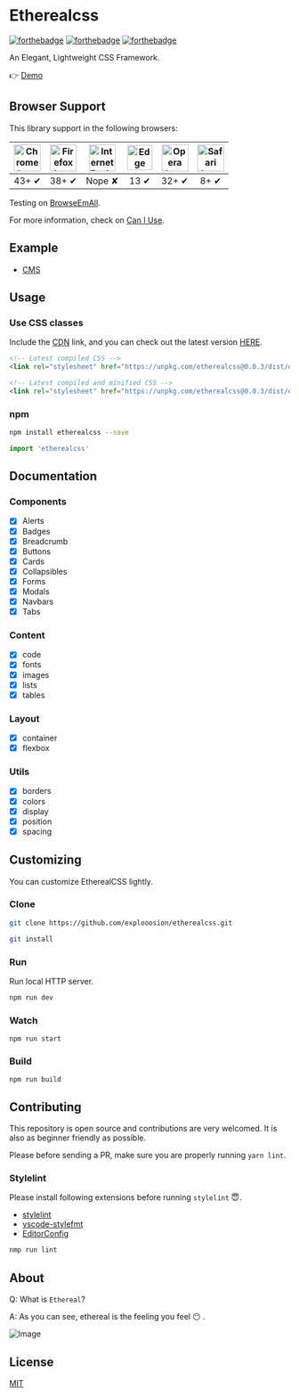 # Etherealcss

[![forthebadge](https://forthebadge.com/images/badges/makes-people-smile.svg)](https://github.com/explooosion/etherealcss)
[![forthebadge](https://forthebadge.com/images/badges/built-with-love.svg)](https://github.com/GitbookIO/gitbook-cli)
[![forthebadge](https://forthebadge.com/images/badges/uses-css.svg)](https://forthebadge.com)

An Elegant, Lightweight CSS Framework.

👉 [Demo](http://robby570.tw/etherealcss/)

## Browser Support

This library support in the following browsers:

| <img src="http://i.imgur.com/NjIVmRO.png" width="48px" height="48px" alt="Chrome logo"> | <img src="http://i.imgur.com/o1m5RcQ.png" width="48px" height="48px" alt="Firefox logo"> | <img src="http://i.imgur.com/0R5whqc.png" width="48px" height="48px" alt="Internet Explorer logo"> | <img src="http://i.imgur.com/kQ1e7Mk.png" width="45px" height="45px" alt="Edge logo"> | <img src="http://i.imgur.com/FSJB8BL.png" width="48px" height="48px" alt="Opera logo"> | <img src="http://i.imgur.com/yLwF24I.png" width="48px" height="48px" alt="Safari logo"> |
|:---:|:---:|:---:|:---:|:---:|:---:|
| 43+ ✔ | 38+ ✔ | Nope ✘ |  13 ✔ | 32+ ✔ | 8+ ✔ |


Testing on [BrowseEmAll](https://www.browseemall.com/).

For more information, check on [Can I Use](http://caniuse.com/#feat=css-filters).

## Example

- [CMS](http://robby570.tw/etherealcss/example/cms)

## Usage

### Use CSS classes

Include the [CDN](https://unpkg.com) link, and you can check out the latest version [HERE](https://unpkg.com/etherealcss).

```html
<!-- Latest compiled CSS -->
<link rel="stylesheet" href="https://unpkg.com/etherealcss@0.0.3/dist/ethereal.css">

<!-- Latest compiled and minified CSS -->
<link rel="stylesheet" href="https://unpkg.com/etherealcss@0.0.3/dist/ethereal.min.css">
```

### npm

```bash
npm install etherealcss --save
```

```js
import 'etherealcss'
```

## Documentation

### Components

- [x] Alerts
- [x] Badges
- [x] Breadcrumb
- [x] Buttons
- [x] Cards
- [x] Collapsibles
- [x] Forms
- [x] Modals
- [x] Navbars
- [x] Tabs

### Content

- [x] code
- [x] fonts
- [x] images
- [x] lists
- [x] tables

### Layout

- [x] container
- [x] flexbox

### Utils

- [x] borders
- [x] colors
- [x] display
- [x] position
- [x] spacing

## Customizing

You can customize EtherealCSS lightly.

### Clone

```bash
git clone https://github.com/explooosion/etherealcss.git
```

```bash
git install
```

### Run

Run local HTTP server.

```bash
npm run dev
```

### Watch

```
npm run start
```

### Build

```
npm run build
```

## Contributing

This repository is open source and contributions are very welcomed. It is also as beginner friendly as possible.

Please before sending a PR, make sure you are properly running `yarn lint`.

### Stylelint

Please install following extensions before running `stylelint` 😇.

- [stylelint](https://marketplace.visualstudio.com/items?itemName=shinnn.stylelint)
- [vscode-stylefmt](https://marketplace.visualstudio.com/items?itemName=mrmlnc.vscode-stylefmt)
- [EditorConfig](https://marketplace.visualstudio.com/items?itemName=EditorConfig.EditorConfig)

```bash
nmp run lint
```

## About

Q: What is `Ethereal`?

A: As you can see, ethereal is the feeling you feel 😶 .

![Image](https://i.imgur.com/NgJhJbd.png)

## License

[MIT](http://opensource.org/licenses/MIT)
